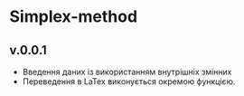 # Simplex-method
## v.0.0.1
- Введення даних із використанням внутрішніх змінних 
- Переведення в LaTex виконується окремою функцією.